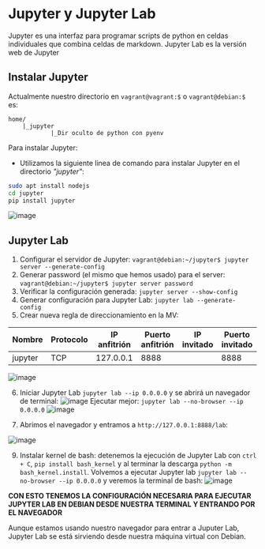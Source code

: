 # Jupyter y Jupyter Lab
Jupyter es una interfaz para programar scripts de python en celdas individuales que combina celdas de markdown. Jupyter Lab es la versión web de Jupyter
## Instalar Jupyter
Actualmente nuestro directorio en ```vagrant@vagrant:$``` o ```vagrant@debian:$``` es:
```
home/
    |_jupyter
            |_Dir oculto de python con pyenv
```
Para instalar Jupyter:
* Utilizamos la siguiente linea de comando para instalar Jupyter en el directorio *"jupyter"*:
```bash
sudo apt install nodejs
cd jupyter
pip install jupyter
```
![image](https://github.com/user-attachments/assets/6aee8e0d-de74-466c-a3a3-462a197493d4)
## Jupyter Lab
1. Configurar el servidor de Jupyter: ```vagrant@debian:~/jupyter$ jupyter server --generate-config```
2. Generar password (el mismo que hemos usado) para el server: ```vagrant@debian:~/jupyter$ jupyter server password```
3. Verificar la configuración generada: ```jupyter server --show-config```
4. Generar configuración para Jupyter Lab: ```jupyter lab --generate-config```
5. Crear nueva regla de direccionamiento en la MV:

|Nombre|Protocolo|IP anfitrión|Puerto anfitrión|IP invitado|Puerto invitado|
|------|---------|------------|----------------|-----------|---------------|
|jupyter|TCP|127.0.0.1|8888||8888|

![image](https://github.com/user-attachments/assets/7805c2b5-62bb-4cdd-be47-3f84af11a959)

6. Iniciar Jupyter Lab ```jupyter lab --ip 0.0.0.0``` y se abrirá un navegador de terminal:
![image](https://github.com/user-attachments/assets/4992050c-be7d-4d58-b335-98ad663132f3)
Ejecutar mejor: ```jupyter lab --no-browser --ip 0.0.0.0```
![image](https://github.com/user-attachments/assets/88cc0ffe-acc8-4338-822e-89ed729c21a9)

7. Abrimos el navegador y entramos a ```http://127.0.0.1:8888/lab```:

![image](https://github.com/user-attachments/assets/9e7c84ee-142e-46d2-9df1-b2cc23ebf0ba)


9. Instalar kernel de bash: detenemos la ejecución de Jupyter Lab con ```ctrl + C```, ```pip install bash_kernel``` y al terminar la descarga ```python -m bash_kernel.install```. Volvemos a ejecutar Jupyter lab ```jupyter lab --no-browser --ip 0.0.0.0``` y veremos la terminal de bash:
![image](https://github.com/user-attachments/assets/731cf183-30c1-46c3-915c-3567a3c777ce)

**CON ESTO TENEMOS LA CONFIGURACIÓN NECESARIA PARA EJECUTAR JUPYTER LAB EN DEBIAN DESDE NUESTRA TERMINAL Y ENTRANDO POR EL NAVEGADOR**

Aunque estamos usando nuestro navegador para entrar a Juputer Lab, Jupyter Lab se está sirviendo desde nuestra máquina virtual con Debian.
